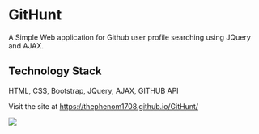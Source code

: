 # GitHunt
A Simple Web application for Github user profile searching using JQuery and AJAX.

## Technology Stack
HTML, CSS, Bootstrap, JQuery, AJAX, GITHUB API

Visit the site at https://thephenom1708.github.io/GitHunt/

![](https://drive.google.com/file/d/16YIiQEl-T-I7gY8SfL1psysepVvnhnY-/view?usp=sharing)




